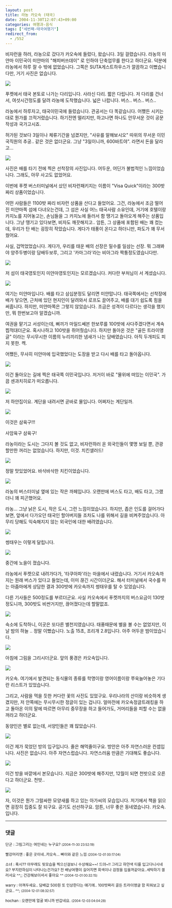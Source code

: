 ```yaml
---
layout: post
title: 라농 카오속 (태국)
date: 2004-11-30T12:07:43+09:00
categories: 여행과-음식
tags: ["세번째-태국여행기"]
redirect_from:
  - /552
---
```


비자런을 하러, 라농으로 갔다가 카오속에 들렀다, 왔습니다. 3일 걸렸습니다. 라농의 미얀마 이민국이 미얀마의 "해피버쓰데이" 로 인하야 단축업무를 한다고 하더군요. 덕분에 라농에서 하루 잘 수 밖에 없었습니다. 그쪽은 SUTA게스트하우스가 깔끔하고 이뻤습니다만, 거기 사진은 없습니다.

![ ](/assets/media/uploads_2004_11_PICT2028.jpg)

푸켓에서 태국 본토로 나가는 다리입니다. 사라신 다리. 짧은 다립니다. 저 다리를 건너서, 여섯시간정도를 달려 라농에 도착했습니다. 넓은 나랍니다. 버스.. 버스.. 버스..

라농에서 하루자고, 태국이민국에 들렀습니다. 관공서는 다 똑같습니다. 어쨌든 시키는 대로 뭔가를 끄적거렸습니다. 하기전엔 떨리지만, 하고나면 하나도 안무서운 것이 공문작성과 국가고시죠.

허가된 것보다 3일이나 체류기간을 넘겼지만, "사유를 말해보시오" 따위의 무서운 이민국직원의 추궁.. 같은 것은 없더군요. 그냥 "3일이니까, 600바트야". 라면서 돈을 달라고...

![ ](/assets/media/uploads_2004_11_PICT2038.jpg)

사진은 배를 타기 전에 찍은 선착장의 사진입니다. 어두운, 어딘가 불법적인 느낌이었습니다. 그래도, 아무 사고도 없었어요.

이번에 푸켓 버스터미널에서 샀던 비자런패키지는 이름이 "Visa Quick"이라는 300밧 짜리 상품이었습니다.

어떤 사람들은 1100밧 짜리 비자런 상품을 산다고 들었어요. 그건, 라농에서 조금 떨어진 미얀마쪽 섬에 다녀오는건데, 그 섬은 사실 어느 태국사람 소유인데, 거기에 호텔이랑 카지노를 지어놓고는, 손님들을 그 카지노에 들러서 함 땡기고 돌아오게 해주는 상품입니다. 그냥 땡기고 있다보면, 비자도 깨끗해지고.. 암튼, 그 상품에 포함된 배는 꽤 컸는데, 우리가 탄 배는 굉장히 작았습니다. 게다가 태풍이 온다고 하더니만, 파도가 꽤 무서웠어요.

사실, 겁먹었었습니다. 게다가, 우리를 태운 배의 선장은 밀수를 일삼는 선장. 뭐 그래봐야 양주두병이랑 담배두보루, 그리고 '카마그라'라는 비아그라 짝퉁정도였습니다만.

![ ](/assets/media/uploads_2004_11_PICT2040.jpg)

저 섬이 태국영토인지 미얀마영토인지는 모르겠습니다. 커다란 부처님이 서 계셨습니다.

![ ](/assets/media/uploads_2004_11_PICT2041.jpg)

여기는 미얀마입니다. 배를 타고 삼십분정도 달리면 미얀맙니다. 태국쪽에서는 선착장에 배가 닿으면, 근처에 있던 현지인이 달려와서 로프도 끌어주고, 배를 대기 쉽도록 힘을 써줍니다. 하지만, 미얀마쪽은 그렇지 않았습니다. 조금은 성격이 다르다는 생각을 했지만, 뭐 한번보고야 알겠습니까.

여권을 맡기고 서성이는데, 삐끼가 마일드쎄븐 한보루를 100밧에 사다주겠다면서 계속 찝적대더군요. 혹시나하고 100밧을 쥐어줬습니다. 하지만 돌아온 것은 "골든 트라이앵글" 이라는 무시무시한 이름의 누리끼리한 냄새가 나는 담배였습니다. 아직 두개피도 피지 못한. 켁.

어쨌든, 무사히 미얀마에 입국했었다는 도장을 받고 다시 배를 타고 돌아옵니다.

![ ](/assets/media/uploads_2004_11_PICT2043.jpg)

이건 돌아오는 길에 찍은 태국쪽 이민국입니다. 저거이 바로 "물위에 떠있는 이민국". 가끔 센과치히로가 떠오릅니다.

![ ](/assets/media/uploads_2004_11_PICT2046.jpg)

저 하얀집이요. 계단을 내려서면 곧바로 물입니다. 어쩌자는 계단일까.

![ ](/assets/media/uploads_2004_11_PICT2047.jpg)

이것은 삼육구!!!

사암육구 삼육구!

라농이라는 도시는 그다지 볼 것도 없고, 비자런하러 온 외국인들이 몇명 보일 뿐, 관광할만한 꺼리는 없었습니다. 하지만, 이것. 치킨샐러드!

![ ](/assets/media/uploads_2004_11_PICT2054.jpg)

정말 맛있었어요. 바삭바삭한 치킨이었습니다.

![ ](/assets/media/uploads_2004_11_PICT2058.jpg)

라농의 버스터미널 옆에 있는 작은 까페입니다. 오랜만에 버스도 타고, 배도 타고, 그랬더니 꽤 피곤했어요.

라농... 그냥 낡은 도시, 작은 도시, 그런 느낌이었습니다. 하지만, 좁은 인도를 걸어가다보면, 앞에서 다가오던 태국인 할아버지들 조차도 나를 위해서 길을 비켜주었습니다. 아무리 당해도 익숙해지지 않는 외국인에 대한 배려였습니다.

![ ](/assets/media/uploads_2004_11_PICT2087.jpg)

썽태우는 이렇게 달립니다.

![ ](/assets/media/uploads_2004_11_PICT2093.jpg)

중간에 노을이 졌습니다.

라농에서 푸켓으로 내려가다가, '타쿠아파'라는 마을에서 내렸습니다. 거기서 카오속까지는 원래 버스가 있다고 들었는데, 이미 끊긴 시간이더군요. 해서 터미널에서 국수를 파는 아줌마에게 상담한 결과 300밧에 카오속까지 썽태우를 탈 수 있었습니다.

다른 기사들은 500정도를 부르더군요. 사실 카오속에서 푸켓까지의 버스요금이 130밧정도니까, 300밧도 비싼거지만, 끊어졌다는데 할말없죠.

![ ](/assets/media/uploads_2004_11_PICT2097.jpg)

숙소에 도착하니, 이곳은 또다른 별천지였습니다. 태풍때문에 별을 볼 수는 없었지만, 이날 밤의 하늘 .. 정말 이뻤습니다. 노출 15초, 조리개 2.8입니다. 아주 어두운 밤이었습니다.

![ ](/assets/media/uploads_2004_11_PICT2101.jpg)

아침에 그림을 그리시더군요. 앞의 풍경은 카오속입니다.

![ ](/assets/media/uploads_2004_11_PICT2103.jpg)

카오속. 여기에서 발견되는 동식물의 종류를 학명이랑 영어이름이랑 쭈욱늘어놓은 기다란 리스트가 있었습니다.

그리고, 사람을 먹을 듯한 커다란 꽃의 사진도 있었구요. 우리나라의 산이랑 비슷하게 생겼지만, 저 안쪽에는 무시무시한 정글이 있는 겁니다. 얼마전에 카오속정글트래킹을 하고 돌아온 이의 말에 따르면 아무리 중무장을 하고 들어가도, 거머리들을 피할 수는 없을꺼라고 하더군요.

동양인은 별로 없는데, 서양인들은 꽤 많았습니다.

![ ](/assets/media/uploads_2004_11_PICT2108.jpg)

이건 제가 묵었던 방의 입구입니다. 줄은 해먹줄이구요. 방안은 아주 자연스러운 컨셉입니다. 사진은 없습니다. 아주 자연스럽습니다. 자연스러움 만큼은 기대해도 좋습니다.

![ ](/assets/media/uploads_2004_11_PICT2111.jpg)

이건 방을 바깥에서 본모습니다. 지금은 300밧에 해주지만, 12월이 되면 천밧으로 오른다고 하더군요. 천밧..

![ ](/assets/media/uploads_2004_11_PICT2115.jpg)

자, 이것은 뭔가 그럴싸한 모양새를 하고 있는 아가씨의 모습입니다. 저기에서 책을 읽으면 굉장히 집중도 잘 되구요. 공기도 선선하구요. 암튼, 너무 좋은 동네였습니다. 카오속. 입니다.

* * *

### 댓글



<!--- cmt:924 --->
<!--- mail: --->
<!--- parent:0 --->

<small>단군 : 그림그리는 여인네는 누구요? <small>(2004-11-30 23:52:19)</small></small>


<!--- cmt:925 --->
<!--- mail: --->
<!--- parent:0 --->

<small>빨강머리앤 : 좋은  곳이네..카오속... 빠이와 같은 느낌 <small>(2004-12-01 00:17:04)</small></small>


<!--- cmt:926 --->
<!--- mail: --->
<!--- parent:0 --->

<small>소녀 : 혹시?? 아무래도 뒷모습을 찍으신걸보니 수상해요~~! 드뎌~!! 그리고 하얀색 티를 입고다니시네요?  부지런하심이 나타나는건가요?  전 배낭여행이 길어지면 회색이나 검정을 입을꺼같아요..세탁하기 겔러서요 ^^;; 건강해보이셔서 좋아요 ^^ <small>(2004-12-01 00:32:15)</small></small>


<!--- cmt:927 --->
<!--- mail: --->
<!--- parent:0 --->

<small>warry : 아껴두세요.. 담배값 500원 또 인상한다는 얘기에.. 100밧짜리 골든 트라이앵글 함 피워보고 싶군요.. ^^; <small>(2004-12-01 08:32:57)</small></small>


<!--- cmt:928 --->
<!--- mail: --->
<!--- parent:0 --->

<small>hochan : 오랜만에 얼굴 뵈니까 반갑네요. <small>(2004-12-03 04:04:28)</small></small>

